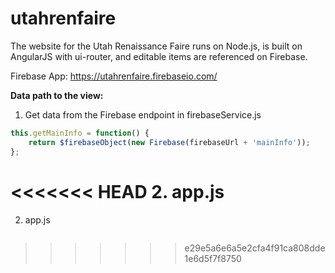 # utahrenfaire
The website for the Utah Renaissance Faire runs on Node.js, is built on AngularJS with ui-router, and editable items are referenced on Firebase.

Firebase App: https://utahrenfaire.firebaseio.com/

**Data path to the view:**

1. Get data from the Firebase endpoint in firebaseService.js 
```javascript
this.getMainInfo = function() {
	return $firebaseObject(new Firebase(firebaseUrl + 'mainInfo'));
};
```

<<<<<<< HEAD
2. app.js
=======
2. app.js
```javascript

```
>>>>>>> e29e5a6e6a5e2cfa4f91ca808dde1e6d5f7f8750
